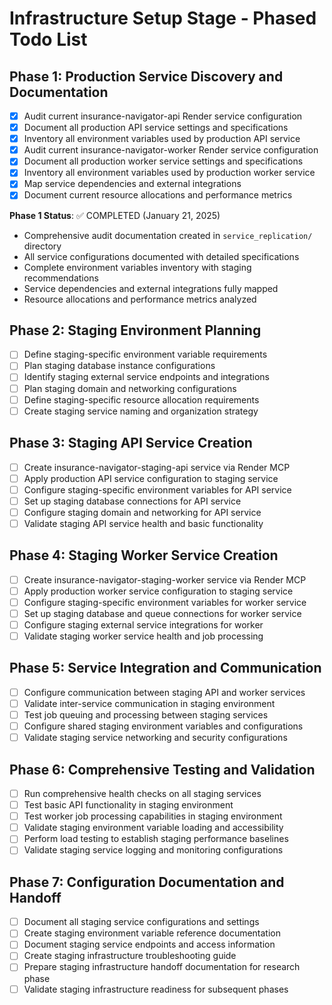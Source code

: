 # Infrastructure Setup Stage - Phased Todo List

## Phase 1: Production Service Discovery and Documentation
- [x] Audit current insurance-navigator-api Render service configuration
- [x] Document all production API service settings and specifications
- [x] Inventory all environment variables used by production API service
- [x] Audit current insurance-navigator-worker Render service configuration
- [x] Document all production worker service settings and specifications
- [x] Inventory all environment variables used by production worker service
- [x] Map service dependencies and external integrations
- [x] Document current resource allocations and performance metrics

**Phase 1 Status**: ✅ COMPLETED (January 21, 2025)
- Comprehensive audit documentation created in `service_replication/` directory
- All service configurations documented with detailed specifications
- Complete environment variables inventory with staging recommendations
- Service dependencies and external integrations fully mapped
- Resource allocations and performance metrics analyzed

## Phase 2: Staging Environment Planning
- [ ] Define staging-specific environment variable requirements
- [ ] Plan staging database instance configurations
- [ ] Identify staging external service endpoints and integrations
- [ ] Plan staging domain and networking configurations
- [ ] Define staging-specific resource allocation requirements
- [ ] Create staging service naming and organization strategy

## Phase 3: Staging API Service Creation
- [ ] Create insurance-navigator-staging-api service via Render MCP
- [ ] Apply production API service configuration to staging service
- [ ] Configure staging-specific environment variables for API service
- [ ] Set up staging database connections for API service
- [ ] Configure staging domain and networking for API service
- [ ] Validate staging API service health and basic functionality

## Phase 4: Staging Worker Service Creation
- [ ] Create insurance-navigator-staging-worker service via Render MCP
- [ ] Apply production worker service configuration to staging service
- [ ] Configure staging-specific environment variables for worker service
- [ ] Set up staging database and queue connections for worker service
- [ ] Configure staging external service integrations for worker
- [ ] Validate staging worker service health and job processing

## Phase 5: Service Integration and Communication
- [ ] Configure communication between staging API and worker services
- [ ] Validate inter-service communication in staging environment
- [ ] Test job queuing and processing between staging services
- [ ] Configure shared staging environment variables and configurations
- [ ] Validate staging service networking and security configurations

## Phase 6: Comprehensive Testing and Validation
- [ ] Run comprehensive health checks on all staging services
- [ ] Test basic API functionality in staging environment
- [ ] Test worker job processing capabilities in staging environment
- [ ] Validate staging environment variable loading and accessibility
- [ ] Perform load testing to establish staging performance baselines
- [ ] Validate staging service logging and monitoring configurations

## Phase 7: Configuration Documentation and Handoff
- [ ] Document all staging service configurations and settings
- [ ] Create staging environment variable reference documentation
- [ ] Document staging service endpoints and access information
- [ ] Create staging infrastructure troubleshooting guide
- [ ] Prepare staging infrastructure handoff documentation for research phase
- [ ] Validate staging infrastructure readiness for subsequent phases